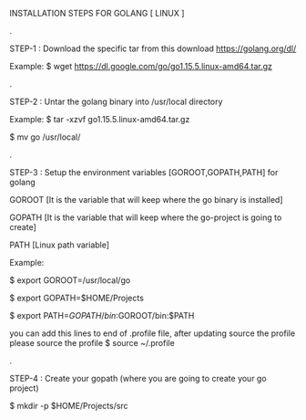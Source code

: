 INSTALLATION STEPS FOR GOLANG [ LINUX ]

.

STEP-1 : Download the specific tar from this download https://golang.org/dl/

Example:
$ wget https://dl.google.com/go/go1.15.5.linux-amd64.tar.gz

.





STEP-2 : Untar the golang binary into /usr/local directory

Example:
$ tar -xzvf go1.15.5.linux-amd64.tar.gz 

$ mv go /usr/local/

.


STEP-3 :  Setup the environment variables [GOROOT,GOPATH,PATH] for golang

GOROOT [It is the variable that will keep where the go binary is installed]

GOPATH [It is the variable that will keep where the go-project is going to create]

PATH [Linux path variable]




Example:

$ export GOROOT=/usr/local/go

$ export GOPATH=$HOME/Projects

$ export PATH=$GOPATH/bin:$GOROOT/bin:$PATH

you can add this lines to end of .profile file, after updating source the profile please source the profile
$ source ~/.profile

.

STEP-4 : Create your gopath (where you are going to create your go project)

$ mkdir -p $HOME/Projects/src
